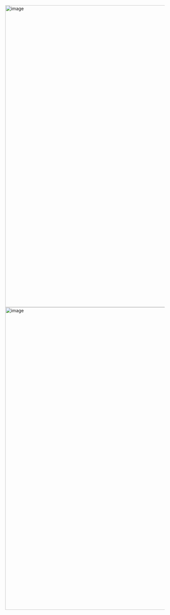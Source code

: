 <img width="1920" height="953" alt="image" src="https://github.com/user-attachments/assets/cc2b5354-d336-4063-9417-32bb525a7be3" />
<img width="1920" height="955" alt="image" src="https://github.com/user-attachments/assets/500c824d-5663-4de1-b321-caabfbeaf2ce" />
